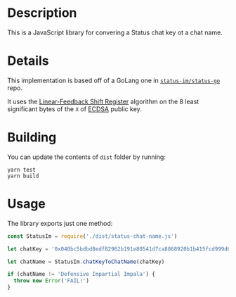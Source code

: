 # Description

This is a JavaScript library for convering a Status chat key ot a chat name.

# Details

This implementation is based off of a GoLang one in [`status-im/status-go`](https://github.com/status-im/status-go/tree/develop/protocol/identity/alias) repo.

It uses the [Linear-Feedback Shift Register](https://en.wikipedia.org/wiki/Linear-feedback_shift_register) algorithm on the 8 least significant bytes of the `X` of [ECDSA](https://en.wikipedia.org/wiki/Elliptic_Curve_Digital_Signature_Algorithm) public key.

# Building

You can update the contents of `dist` folder by running:
```
yarn test
yarn build
```

# Usage

The library exports just one method:
```js
const StatusIm = require('./dist/status-chat-name.js')

let chatKey = '0x040bc5bdbd8edf82962b191e80541d7ca8868920b1b415fcd999d6bd723cbbcff17f34e1e6e0484c11d9c7c63b164878a6da3173a49ceaf5fea2faac98928f8a47'

let chatName = StatusIm.chatKeyToChatName(chatKey)

if (chatName != 'Defensive Impartial Impala') {
  throw new Error('FAIL!')
}
```
